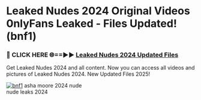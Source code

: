 # Leaked Nudes 2024 Original Videos 0nlyFans Leaked - Files Updated! (bnf1)

<h3>🔴 CLICK HERE 🌐==►► <a href="https://tinyurl.com/4mcuefdz" rel="nofollow">Leaked Nudes 2024 Updated Files</a></h3>

Get Leaked Nudes 2024 and all content. Now you can access all videos and pictures of Leaked Nudes 2024. New Updated Files 2025!

[![bnf1](https://i.imgur.com/StAQSOY.gif)](https://tinyurl.com/4mcuefdz)
asha moore 2024 nude<br>
nude leaks 2024